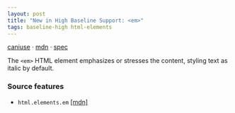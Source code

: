 ```yaml
---
layout: post
title: "New in High Baseline Support: <em>"
tags: baseline-high html-elements
---
```


[caniuse](https://caniuse.com/?search=em) · [mdn](https://developer.mozilla.org/en-US/search?q=<em>) · [spec](https://html.spec.whatwg.org/multipage/text-level-semantics.html#the-em-element)

The `<em>` HTML element emphasizes or stresses the content, styling text as italic by default.

### Source features

- ``html.elements.em`` [[mdn]](https://developer.mozilla.org/en-US/search?q=html.elements.em)
